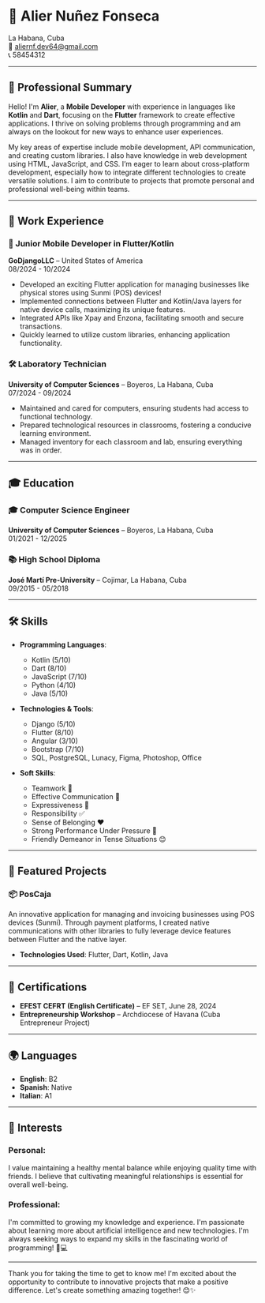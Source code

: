 # 🌟 Alier Nuñez Fonseca
La Habana, Cuba  
📧 aliernf.dev64@gmail.com  
📞 58454312  

---

## 🎯 Professional Summary
Hello! I'm **Alier**, a **Mobile Developer** with experience in languages like **Kotlin** and **Dart**, focusing on the **Flutter** framework to create effective applications. I thrive on solving problems through programming and am always on the lookout for new ways to enhance user experiences. 

My key areas of expertise include mobile development, API communication, and creating custom libraries. I also have knowledge in web development using HTML, JavaScript, and CSS. I’m eager to learn about cross-platform development, especially how to integrate different technologies to create versatile solutions. I aim to contribute to projects that promote personal and professional well-being within teams.

---

## 💼 Work Experience

### 🚀 Junior Mobile Developer in Flutter/Kotlin
**GoDjangoLLC** – United States of America  
08/2024 - 10/2024
- Developed an exciting Flutter application for managing businesses like physical stores using Sunmi (POS) devices!
- Implemented connections between Flutter and Kotlin/Java layers for native device calls, maximizing its unique features.
- Integrated APIs like Xpay and Enzona, facilitating smooth and secure transactions.
- Quickly learned to utilize custom libraries, enhancing application functionality.

### 🛠️ Laboratory Technician
**University of Computer Sciences** – Boyeros, La Habana, Cuba  
07/2024 - 09/2024
- Maintained and cared for computers, ensuring students had access to functional technology.
- Prepared technological resources in classrooms, fostering a conducive learning environment.
- Managed inventory for each classroom and lab, ensuring everything was in order.

---

## 🎓 Education

### 🎓 Computer Science Engineer
**University of Computer Sciences** – Boyeros, La Habana, Cuba  
01/2021 - 12/2025

### 📚 High School Diploma
**José Martí Pre-University** – Cojimar, La Habana, Cuba  
09/2015 - 05/2018

---

## 🛠️ Skills
- **Programming Languages**: 
  - Kotlin (5/10) 
  - Dart (8/10) 
  - JavaScript (7/10) 
  - Python (4/10) 
  - Java (5/10)

- **Technologies & Tools**: 
  - Django (5/10) 
  - Flutter (8/10) 
  - Angular (3/10) 
  - Bootstrap (7/10) 
  - SQL, PostgreSQL, Lunacy, Figma, Photoshop, Office

- **Soft Skills**:
  - Teamwork 🤝
  - Effective Communication 📣
  - Expressiveness 🎤
  - Responsibility ✅
  - Sense of Belonging ❤️
  - Strong Performance Under Pressure 💪
  - Friendly Demeanor in Tense Situations 😊

---

## 🌟 Featured Projects

### 📦 PosCaja
An innovative application for managing and invoicing businesses using POS devices (Sunmi). Through payment platforms, I created native communications with other libraries to fully leverage device features between Flutter and the native layer.
- **Technologies Used**: Flutter, Dart, Kotlin, Java

---

## 📜 Certifications
- **EFEST CEFRT (English Certificate)** – EF SET, June 28, 2024
- **Entrepreneurship Workshop** – Archdiocese of Havana (Cuba Entrepreneur Project)

---

## 🌍 Languages
- **English**: B2  
- **Spanish**: Native  
- **Italian**: A1  

---

## 🌈 Interests
### Personal:
I value maintaining a healthy mental balance while enjoying quality time with friends. I believe that cultivating meaningful relationships is essential for overall well-being.

### Professional:
I'm committed to growing my knowledge and experience. I'm passionate about learning more about artificial intelligence and new technologies. I'm always seeking ways to expand my skills in the fascinating world of programming! 🚀💻

---

Thank you for taking the time to get to know me! I'm excited about the opportunity to contribute to innovative projects that make a positive difference. Let's create something amazing together! 😊✨


